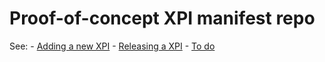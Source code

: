 # Proof-of-concept XPI manifest repo

See:
    - [Adding a new XPI](docs/adding-a-new-xpi.md)
    - [Releasing a XPI](docs/releasing-a-xpi.md)
    - [To do](docs/todo.md)
